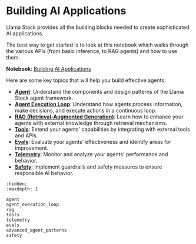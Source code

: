# Building AI Applications

Llama Stack provides all the building blocks needed to create sophisticated AI applications.

The best way to get started is to look at this notebook which walks through the various APIs (from basic inference, to RAG agents) and how to use them.

**Notebook**: [Building AI Applications](https://github.com/meta-llama/llama-stack/blob/main/docs/getting_started.ipynb)

Here are some key topics that will help you build effective agents:

- **[Agent](agent)**: Understand the components and design patterns of the Llama Stack agent framework.
- **[Agent Execution Loop](agent_execution_loop)**: Understand how agents process information, make decisions, and execute actions in a continuous loop.
- **[RAG (Retrieval-Augmented Generation)](rag)**: Learn how to enhance your agents with external knowledge through retrieval mechanisms.
- **[Tools](tools)**: Extend your agents' capabilities by integrating with external tools and APIs.
- **[Evals](evals)**: Evaluate your agents' effectiveness and identify areas for improvement.
- **[Telemetry](telemetry)**: Monitor and analyze your agents' performance and behavior.
- **[Safety](safety)**: Implement guardrails and safety measures to ensure responsible AI behavior.

```{toctree}
:hidden:
:maxdepth: 1

agent
agent_execution_loop
rag
tools
telemetry
evals
advanced_agent_patterns
safety
```

